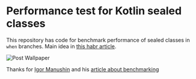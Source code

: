 # Performance test for Kotlin sealed classes

This repository has code for benchmark performance of sealed classes in `when` branches. Main idea in [this habr article](https://habr.com/ru/post/430014/).

![Post Wallpaper](https://raw.githubusercontent.com/XIII-th/sealed-performance-test/master/img/wallpaper.png)

Thanks for [Igor Manushin](https://github.com/imanushin/) and his [article about benchmarking](https://habr.com/ru/post/349914/)
